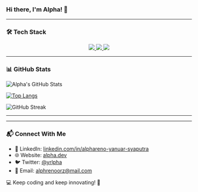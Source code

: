 ### Hi there, I'm Alpha! 👋

---

### 🛠️ Tech Stack
<p align="center">
  <a href="https://skillicons.dev">
    <img src="https://skillicons.dev/icons?i=git,docker,java,python, javascript,PHP,html,css,tailwind,react,nextjs,svelte" />
<img src="https://skillicons.dev/icons?i=nextjs,svelte,discord" />
<img src="https://skillicons.dev/icons?i=tailwind" />
  </a>
</p>

---

### 📊 GitHub Stats
![Alpha's GitHub Stats](https://github-readme-stats.vercel.app/api?username=AlphaIsYour&show_icons=true&theme=radical)

[![Top Langs](https://github-readme-stats.vercel.app/api/top-langs/?username=AlphaIsYour&layout=compact&theme=radical)](https://github.com/AlphaIsYour/github-readme-stats)

![GitHub Streak](https://streak-stats.demolab.com/?user=AlphaIsYour&theme=radical)

---

---

### 📬 Connect With Me
- 💼 LinkedIn: [linkedin.com/in/alphareno-yanuar-syaputra](#)
- 🌐 Website: [alpha.dev](#)
- 🐦 Twitter: [@yrlpha](#)
- 📧 Email: [alphrenoorz@mail.com](#)

💻 Keep coding and keep innovating! 🚀

